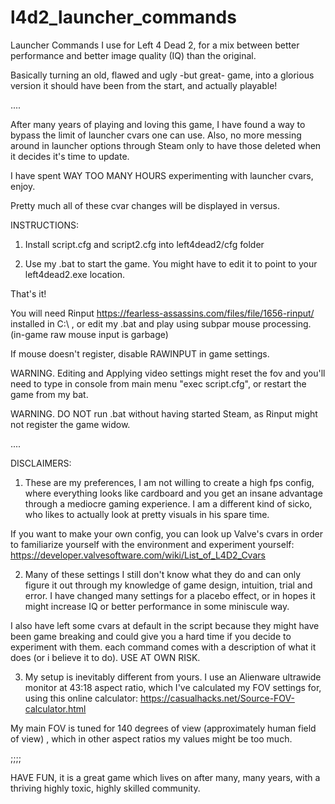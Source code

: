 # l4d2_launcher_commands
Launcher Commands I use for Left 4 Dead 2, for a mix between better performance and better image quality (IQ) than the original.

Basically turning an old, flawed and ugly -but great- game, into a glorious version it should have been from the start, and actually playable!

....

After many years of playing and loving this game, I have found a way to bypass the limit of launcher cvars one can use.
Also, no more messing around in launcher options through Steam only to have those deleted when it decides it's time to update.

I have spent WAY TOO MANY HOURS experimenting with launcher cvars, enjoy.

  Pretty much all of these cvar changes will be displayed in versus.

INSTRUCTIONS:

1. Install script.cfg and script2.cfg into left4dead2/cfg folder

2. Use my .bat to start the game. You might have to edit it to point to your left4dead2.exe location.

That's it!

You will need Rinput https://fearless-assassins.com/files/file/1656-rinput/ installed in C:\ , or edit my .bat and play using subpar mouse processing. (in-game raw mouse input is garbage)

If mouse doesn't register,  disable RAWINPUT in game settings.

WARNING. Editing and Applying video settings might reset the fov and you'll need to type in console from main menu "exec script.cfg", or restart the game from my bat.

WARNING. DO NOT run .bat without having started Steam, as Rinput might not register the game widow.

....

DISCLAIMERS:

1. These are my preferences, I am not willing to create a high fps config, where everything looks like cardboard and you get an insane advantage through a mediocre gaming experience. I am a different kind of sicko, who likes to actually look at pretty visuals in his spare time.

If you want to make your own config, you can look up Valve's cvars in order to familiarize yourself with the environment and experiment yourself: https://developer.valvesoftware.com/wiki/List_of_L4D2_Cvars

2. Many of these settings I still don't know what they do and can only figure it out through my knowledge of game design, intuition, trial and error. I have changed many settings for a placebo effect, or in hopes it might increase IQ or better performance in some miniscule way.

I also have left some cvars at default in the script because they might have been game breaking and could give you a hard time if you decide to experiment with them. each command comes with a description of what it does (or i believe it to do). USE AT OWN RISK.

3. My setup is inevitably different from yours. I use an Alienware ultrawide monitor at 43:18 aspect ratio, which I've calculated my FOV settings for, using this online calculator: https://casualhacks.net/Source-FOV-calculator.html

My main FOV is tuned for 140 degrees of view (approximately human field of view) , which in other aspect ratios my values might be too much.

;;;;

HAVE FUN, it is a great game which lives on after many, many years, with a thriving highly toxic, highly skilled community.
